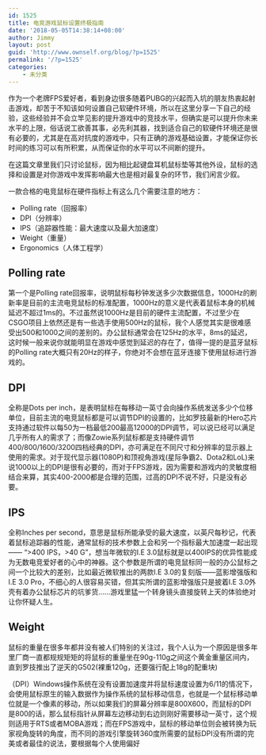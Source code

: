```yaml
---
id: 1525
title: 电竞游戏鼠标设置终极指南
date: '2018-05-05T14:38:14+08:00'
author: Jimmy
layout: post
guid: 'http://www.ownself.org/blog/?p=1525'
permalink: '/?p=1525'
categories:
    - 未分类
---
```


作为一个老牌FPS爱好者，看到身边很多随着PUBG的兴起而入坑的朋友热衷起射击游戏，却苦于不知该如何设置自己软硬件环境，所以在这里分享一下自己的经验，这些经验并不会立竿见影的提升游戏中的竞技水平，但确实是可以提升你未来水平的上限，俗话说工欲善其事，必先利其器，找到适合自己的软硬件环境还是很有必要的，尤其是在高对抗度的游戏中，只有正确的游戏基础设置，才能保证你长时间的练习可以有所积累，从而保证你的水平可以不间断的提升。

在这篇文章里我们只讨论鼠标，因为相比起键盘耳机鼠标垫等其他外设，鼠标的选择和设置是对你游戏中发挥影响最大也是相对最复杂的环节，我们闲言少叙。

一款合格的电竞鼠标在硬件指标上有这么几个需要注意的地方：

- Polling rate（回报率）
- DPI（分辨率）
- IPS（追踪器性能：最大速度以及最大加速度）
- Weight（重量）
- Ergonomics（人体工程学）

## Polling rate

第一个是Polling rate回报率，说明鼠标每秒钟发送多少次数据信息，1000Hz的刷新率是目前的主流电竞鼠标的标准配置，1000Hz的意义是代表着鼠标本身的机械延迟不超过1ms的。不过虽然说1000Hz是目前的硬件主流配置，不过至少在CSGO项目上依然还是有一些选手使用500Hz的鼠标，我个人感觉其实是很难感受出500和1000之间的差别的。办公鼠标通常会在125Hz的水平，8ms的延迟，这时候一般来说你就能明显在游戏中感觉到延迟的存在了，值得一提的是蓝牙鼠标的Polling rate大概只有20Hz的样子，你绝对不会想在蓝牙连接下使用鼠标进行游戏的。

## DPI

全称是Dots per inch，是表明鼠标在每移动一英寸会向操作系统发送多少个位移单位，目前主流的电竞鼠标都是可以调节DPI的设置的，比如罗技最新的Hero芯片支持通过软件以每50为一档最低200最高12000的DPI调节，可以说已经可以满足几乎所有人的需求了；而像Zowie系列鼠标都是支持硬件调节400/800/1600/3200四档经典的DPI，亦可满足在不同尺寸和分辨率的显示器上使用的需求。对于现代显示器(1080P)和顶视角游戏(星际争霸2、Dota2和LoL)来说1000以上的DPI是很有必要的，而对于FPS游戏，因为需要和游戏内的灵敏度相结合来算，其实400-2000都是合理的范围，过高的DPI不说不好，只是没有必要。

## IPS

全称Inches per second，意思是鼠标所能承受的最大速度，以英尺每秒记，代表着鼠标追踪器的性能，通常鼠标的技术参数上会和另一个指标最大加速度一起出现—— “&gt;400 IPS，&gt;40 G”，想当年微软的I.E 3.0鼠标就是以400IPS的优异性能成为无数电竞爱好者的心中的神器。这个参数是所谓的电竞鼠标同一般的办公鼠标之间一个比较大的差别，比如最近微软推出的两款I.E 3.0的复刻版——蓝影增强版和I.E 3.0 Pro，不细心的人很容易买错，但其实所谓的蓝影增强版只是披着I.E 3.0外壳有着办公鼠标芯片的坑爹货……游戏里猛一个转身镜头直接旋转上天的体验绝对让你怀疑人生。

## Weight

鼠标的重量在很多年都并没有被人们特别的关注过，我个人认为一个原因是很多年里厂商一直都规规矩矩的将鼠标的重量坐在90g-110g之间这个黄金重量区间内，直到罗技推出了逆天的G502(裸重120g，还要强行配上18g的配重块)

（DPI）Windows操作系统在没有设置加速度并将鼠标速度设置为6/11的情况下，会使用鼠标原生的输入数据作为操作系统的鼠标移动信息，也就是一个鼠标移动单位就是一个像素的移动，所以如果我们的屏幕分辨率是800X600，而鼠标的DPI是800的话，那么鼠标指针从屏幕左边移动到右边则刚好需要移动一英寸，这个规则适用于RTS或者MOBA游戏；而在FPS游戏中，鼠标的移动单位则会被转换为玩家视角旋转的角度，而不同的游戏引擎旋转360度所需要的鼠标DPI没有所谓的完美或者最佳的说法，要根据每个人使用偏好